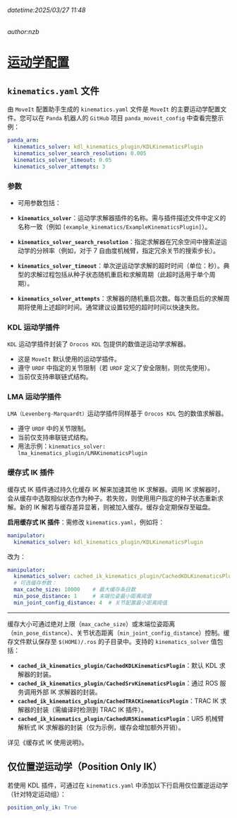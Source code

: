 ###### datetime:2025/03/27 11:48

###### author:nzb

# [运动学配置](https://moveit.picknik.ai/main/doc/examples/kinematics_configuration/kinematics_configuration_tutorial.html)

## `kinematics.yaml` 文件

由 `MoveIt` 配置助手生成的 `kinematics.yaml` 文件是 `MoveIt` 的主要运动学配置文件。您可以在 `Panda` 机器人的 `GitHub` 项目 `panda_moveit_config` 中查看完整示例：

```yaml
panda_arm:
  kinematics_solver: kdl_kinematics_plugin/KDLKinematicsPlugin
  kinematics_solver_search_resolution: 0.005
  kinematics_solver_timeout: 0.05
  kinematics_solver_attempts: 3
```

### 参数

- 可用参数包括：

- **`kinematics_solver`**：运动学求解器插件的名称。需与插件描述文件中定义的名称一致（例如 `[example_kinematics/ExampleKinematicsPlugin]`）。
- **`kinematics_solver_search_resolution`**：指定求解器在冗余空间中搜索逆运动学的分辨率（例如，对于 7 自由度机械臂，指定冗余关节的搜索步长）。
- **`kinematics_solver_timeout`**：单次逆运动学求解的超时时间（单位：秒）。典型的求解过程包括从种子状态随机重启和求解周期（此超时适用于单个周期）。
- **`kinematics_solver_attempts`**：求解器的随机重启次数。每次重启后的求解周期将使用上述超时时间。通常建议设置较短的超时时间以快速失败。

### KDL 运动学插件

`KDL` 运动学插件封装了 `Orocos KDL` 包提供的数值逆运动学求解器。

- 这是 `MoveIt` 默认使用的运动学插件。
- 遵守 `URDF` 中指定的关节限制（若 `URDF` 定义了安全限制，则优先使用）。
- 当前仅支持串联链式结构。

### LMA 运动学插件

`LMA（Levenberg-Marquardt）`运动学插件同样基于 `Orocos KDL` 包的数值求解器。

- 遵守 `URDF` 中的关节限制。
- 当前仅支持串联链式结构。
- 用法示例：`kinematics_solver: lma_kinematics_plugin/LMAKinematicsPlugin`

### 缓存式 IK 插件

缓存式 IK 插件通过持久化缓存 IK 解来加速其他 IK 求解器。调用 IK 求解器时，会从缓存中选取相似状态作为种子。若失败，则使用用户指定的种子状态重新求解。新的 IK 解若与缓存差异显著，则被加入缓存。缓存会定期保存至磁盘。

**启用缓存式 IK 插件**：需修改 `kinematics.yaml`，例如将：

```yaml
manipulator:
  kinematics_solver: kdl_kinematics_plugin/KDLKinematicsPlugin
```

改为：

```yaml
manipulator:
  kinematics_solver: cached_ik_kinematics_plugin/CachedKDLKinematicsPlugin
  # 可选缓存参数：
  max_cache_size: 10000    # 最大缓存条目数
  min_pose_distance: 1     # 末端位姿最小距离阈值
  min_joint_config_distance: 4  # 关节配置最小距离阈值
```
---

缓存大小可通过绝对上限（`max_cache_size`）或末端位姿距离（`min_pose_distance`）、关节状态距离（`min_joint_config_distance`）控制。缓存文件默认保存至 `$(HOME)/.ros` 的子目录中。支持的 `kinematics_solver` 值包括：

- **`cached_ik_kinematics_plugin/CachedKDLKinematicsPlugin`**：默认 KDL 求解器的封装。
- **`cached_ik_kinematics_plugin/CachedSrvKinematicsPlugin`**：通过 ROS 服务调用外部 IK 求解器的封装。
- **`cached_ik_kinematics_plugin/CachedTRACKinematicsPlugin`**：TRAC IK 求解器的封装（需编译时检测到 TRAC IK 插件）。
- **`cached_ik_kinematics_plugin/CachedUR5KinematicsPlugin`**：UR5 机械臂解析式 IK 求解器的封装（仅为示例，缓存会增加额外开销）。

详见《缓存式 IK 使用说明》。

## 仅位置逆运动学（Position Only IK）

若使用 KDL 插件，可通过在 `kinematics.yaml` 中添加以下行启用仅位置逆运动学（针对特定运动组）：

```yaml
position_only_ik: True
```
